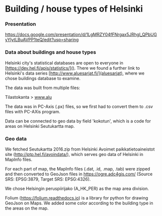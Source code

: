# Building / house types of Helsinki

### Presentation
https://docs.google.com/presentation/d/1LgMRZY04fFNrgax5JRhgl_QPbUGyYIytLBuAVPP1teQ/edit?usp=sharing

### Data about buildings and house types

Helsinki city's statistical databases are open to everyone in [https://dev.hel.fi/apis/statistics/]().
There we found a further link to Helsinki's data series [http://www.aluesarjat.fi/](aluesarjat), where we chose
buildings database to examine.

The data was built from multiple files:

Tilastokanta > www.alu

The data was in PC-Axis (.px) files, so we first had to convert them to .csv files with PC-AXis program.

Data can be connected to geo data by field 'kokotun', which is a
code for areas on Helsinki Seutukartta map.

### Geo data

We fetched Seutukartta 2016.zip from Helsinki Avoimet paikkatietoaineistot site 
(http://ptp.hel.fi/avoindata/), which serves geo data of Helsinki in MapInfo files.

For each part of map, the MapInfo files (.dat, .id, .map, .tab) were zipped and then converted to GeoJson files in
https://ogre.adc4gis.com/ (Source SRS: EPSG:3879, Target SRS: EPSG:4326).

We chose Helsingin peruspiirijako (A_HK_PER) as the map area division.

Folium (https://folium.readthedocs.io) is a library for python for drawing GeoJson on Maps. We added some color
according to the building type in the areas on the map.
